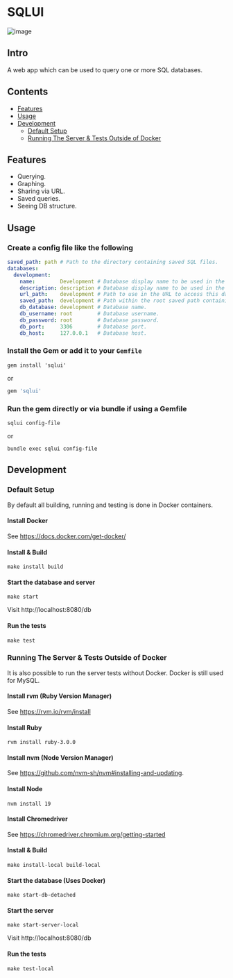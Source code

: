 # SQLUI

![image](https://user-images.githubusercontent.com/9117775/196360285-c034ba6a-e4f2-410b-b157-6f567811cfd6.png)

## Intro

A web app which can be used to query one or more SQL databases.

## Contents

- [Features](#features)
- [Usage](#usage)
- [Development](#development)
  + [Default Setup](#default-setup)
  + [Running The Server & Tests Outside of Docker](#running-the-server--tests-outside-of-docker)

## Features

- Querying.
- Graphing.
- Sharing via URL.
- Saved queries.
- Seeing DB structure.

## Usage

### Create a config file like the following

```yaml
saved_path: path # Path to the directory containing saved SQL files.
databases:
  development:
    name:        Development # Database display name to be used in the UI.
    description: description # Database display name to be used in the UI.
    url_path:    development # Path to use in the URL to access this database.
    saved_path:  development # Path within the root saved path containing saved SQL files.
    db_database: development # Database name.
    db_username: root        # Database username.
    db_password: root        # Database password.
    db_port:     3306        # Database port.
    db_host:     127.0.0.1   # Database host.
```

### Install the Gem or add it to your `Gemfile`

```shell
gem install 'sqlui'
```

or

```ruby
gem 'sqlui'
```

### Run the gem directly or via bundle if using a Gemfile

```shell
sqlui config-file
```

or

```shell
bundle exec sqlui config-file
```

## Development

### Default Setup

By default all building, running and testing is done in Docker containers.

#### Install Docker

See https://docs.docker.com/get-docker/

#### Install & Build

```shell
make install build
```

#### Start the database and server

```shell
make start
```

Visit http://localhost:8080/db

#### Run the tests

```shell
make test
```

### Running The Server & Tests Outside of Docker

It is also possible to run the server tests without Docker. Docker is still used for MySQL.

#### Install rvm (Ruby Version Manager)

See https://rvm.io/rvm/install

#### Install Ruby

```shell
rvm install ruby-3.0.0
```

#### Install nvm (Node Version Manager)

See https://github.com/nvm-sh/nvm#installing-and-updating.

#### Install Node

```shell
nvm install 19
```

#### Install Chromedriver

See https://chromedriver.chromium.org/getting-started

#### Install & Build

```shell
make install-local build-local
```

#### Start the database (Uses Docker)

```shell
make start-db-detached
```

#### Start the server

```shell
make start-server-local
```

Visit http://localhost:8080/db

#### Run the tests

```shell
make test-local
```
